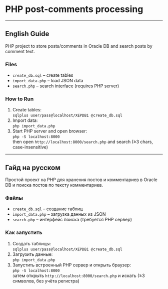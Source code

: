 # PHP post-comments processing

---

## English Guide

PHP project to store posts/comments in Oracle DB and search posts by comment text.

### Files
- `create_db.sql` – create tables
- `import_data.php` – load JSON data
- `search.php` – search interface (requires PHP server)

### How to Run
1. Create tables:  
   `sqlplus user/pass@localhost/XEPDB1 @create_db.sql`
2. Import data:  
   `php import_data.php`
3. Start PHP server and open browser:  
   `php -S localhost:8000`  
   then open `http://localhost:8000/search.php` and search (≥3 chars, case-insensitive)

---

## Гайд на русском

Простой проект на PHP для хранения постов и комментариев в Oracle DB и поиска постов по тексту комментариев.

### Файлы
- `create_db.sql` – создание таблиц
- `import_data.php` – загрузка данных из JSON
- `search.php` – интерфейс поиска (требуется PHP сервер)

### Как запустить
1. Создать таблицы:  
   `sqlplus user/pass@localhost/XEPDB1 @create_db.sql`
2. Загрузить данные:  
   `php import_data.php`
3. Запустить встроенный PHP сервер и открыть браузер:  
   `php -S localhost:8000`  
   затем открыть `http://localhost:8000/search.php` и искать (≥3 символов, без учёта регистра)
